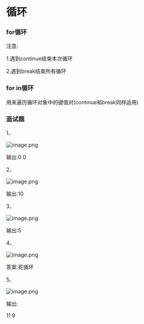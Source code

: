 #  循环 

### for循环

注意:

1.遇到continue结束本次循环

2.遇到break结束所有循环

### for in循环

用来遍历循环对象中的键值对(continue和break同样适用)

### 面试题

1、

![image.png](D:/%E6%96%87%E4%BB%B6/typora%E5%9B%BE%E7%89%87/1640656585476-cf60b207-7ee6-4937-92ea-777563f48f0a.webp)



输出:0  0

2、

![image.png](D:/%E6%96%87%E4%BB%B6/typora%E5%9B%BE%E7%89%87/1640656614782-51e9d790-f39f-4312-97b3-3bbdc0eff030.webp)



输出:10

3、

![image.png](D:/%E6%96%87%E4%BB%B6/typora%E5%9B%BE%E7%89%87/1640656644339-cc456ce6-e92f-42f2-ae7a-ddd6e4bb8685.webp)



输出:5

4、

![image.png](D:/%E6%96%87%E4%BB%B6/typora%E5%9B%BE%E7%89%87/1640656733085-56f0697f-daf4-4ee2-8ffa-ca3a2b1632be.webp)



答案:死循环

5、

![image.png](D:/%E6%96%87%E4%BB%B6/typora%E5%9B%BE%E7%89%87/1640657132935-919e4b93-2f88-4c61-aedd-b8db41e268e1.webp)



输出:

11  9

